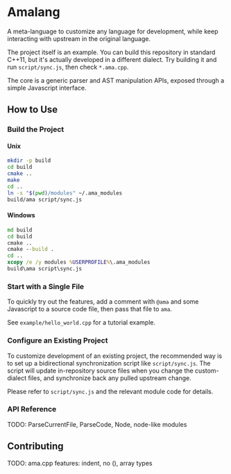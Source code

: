 # Amalang

A meta-language to customize any language for development, while keep interacting with upstream in the original language.

The project itself is an example. You can build this repository in standard C++11, but it's actually developed in a different dialect. Try building it and run `script/sync.js`, then check `*.ama.cpp`.

The core is a generic parser and AST manipulation APIs, exposed through a simple Javascript interface.

## How to Use

### Build the Project

#### Unix

```sh
mkdir -p build
cd build
cmake ..
make
cd ..
ln -s "$(pwd)/modules" ~/.ama_modules
build/ama script/sync.js
```

#### Windows

```bat
md build
cd build
cmake ..
cmake --build .
cd ..
xcopy /e /y modules %USERPROFILE%\.ama_modules
build\ama script\sync.js
```

### Start with a Single File

To quickly try out the features, add a comment with `@ama` and some Javascript to a source code file, then pass that file to `ama`.

See `example/hello_world.cpp` for a tutorial example.

### Configure an Existing Project

To customize development of an existing project, the recommended way is to set up a bidirectional synchronization script like `script/sync.js`. The script will update in-repository source files when you change the custom-dialect files, and synchronize back any pulled upstream change.

Please refer to `script/sync.js` and the relevant module code for details.

### API Reference

TODO: ParseCurrentFile, ParseCode, Node, node-like modules

## Contributing

TODO: ama.cpp features: indent, no (), array types
